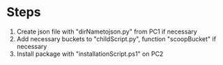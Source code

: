 # Steps

1. Create json file with "dirNametojson.py" from PC1 if necessary
2. Add necessary buckets to "childScript.py", function "scoopBucket" if necessary
3. Install package with "installationScript.ps1" on PC2
